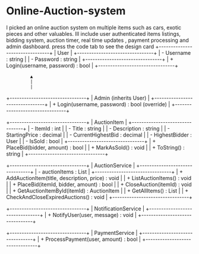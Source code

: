 # Online-Auction-system
 I picked an online auction system on multiple items such as cars, exotic pieces and other valuables. Ill include user authenticated items listings, bidding system, auction timer, real time updates , payment processing and admin dashboard. 
press the code tab to see the design card 
  +--------------------------------+
|         User                   |
+--------------------------------+
| - Username : string            |
| - Password : string            |
+--------------------------------+
| + Login(username, password) : bool |
+--------------------------------+

             ▲
             |
             |
+--------------------------------+
|         Admin (inherits User)  |
+--------------------------------+
| + Login(username, password) : bool (override) |
+--------------------------------+

+--------------------------------+
|         AuctionItem            |
+--------------------------------+
| - ItemId : int                 |
| - Title : string               |
| - Description : string         |
| - StartingPrice : decimal      |
| - CurrentHighestBid : decimal  |
| - HighestBidder : User          |
| - IsSold : bool                |
+--------------------------------+
| + PlaceBid(bidder, amount) : bool |
| + MarkAsSold() : void          |
| + ToString() : string          |
+--------------------------------+

+--------------------------------+
|         AuctionService         |
+--------------------------------+
| - auctionItems : List<AuctionItem> |
+--------------------------------+
| + AddAuctionItem(title, description, price) : void |
| + ListAuctionItems() : void |
| + PlaceBid(itemId, bidder, amount) : bool |
| + CloseAuction(itemId) : void |
| + GetAuctionItemById(itemId) : AuctionItem |
| + GetAllItems() : List<AuctionItem> |
| + CheckAndCloseExpiredAuctions() : void |
+--------------------------------+

+--------------------------------+
|      NotificationService       |
+--------------------------------+
| + NotifyUser(user, message) : void |
+--------------------------------+

+--------------------------------+
|        PaymentService          |
+--------------------------------+
| + ProcessPayment(user, amount) : bool |
+--------------------------------+
